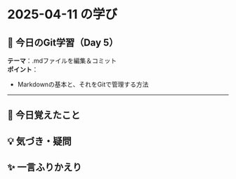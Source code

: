 # 2025-04-11 の学び

## 📘 今日のGit学習（Day 5）

**テーマ**：.mdファイルを編集＆コミット  
**ポイント**：  
- Markdownの基本と、それをGitで管理する方法

---

## 🧠 今日覚えたこと

## 💡 気づき・疑問

## ✨ 一言ふりかえり
